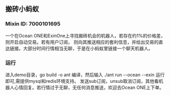 ## 搬砖小蚂蚁

### Mixin ID: 7000101695

   一个在Ocean ONE和ExinOne上寻找搬砖机会的机器人，若存在约1%的价格差，则开启自动交易。若有用户订阅，
则向其推送相应的套利信息，并给出交易的直达链接。大部分时间行情相当无聊，于是在小蚂蚁里链接一个聊天机器人。

### 运行

   进入demo目录，go build -o ant 编译，然后输入 ./ant run --ocean --exin 运行即可,需提供mysql和redis环境支持。
发送sub订阅，unsub取消订阅，其他看机器人心情回复。若行情过于无聊，无任何消息推送，欢迎去Ocean ONE上下单。
